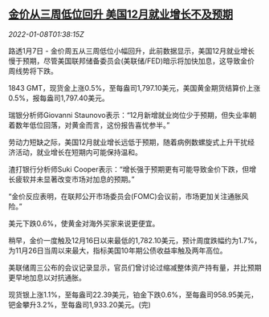 <!--1641607263000-->
[金价从三周低位回升 美国12月就业增长不及预期](https://cn.reuters.com/article/global-precious-metal-drv-0107-idCNKBS2JI013)
------

<div><i>2022-01-08T01:38:15Z</i></div><p>路透1月7日 - 金价周五从三周低位小幅回升，此前数据显示，美国12月就业增长慢于预期，尽管美国联邦储备委员会(美联储/FED)暗示将加快加息，这导致金价周线势将下跌。</p><p>1843 GMT，现货金上涨0.5%，至每盎司1,797.10美元，美国黄金期货结算价上涨0.5%，报每盎司1,797.40美元。</p><p>瑞银分析师Giovanni Staunovo表示：“12月新增就业岗位少于预期，但失业率朝着数年低位回落，对黄金而言，这份报告喜忧参半。”</p><p>劳动力短缺之际，美国12月就业增长远低于预期，随着病例数螺旋式上升干扰经济活动，就业增长在短期内可能保持温和。</p><p>渣打银行分析师Suki Cooper表示：“增长强于预期更有可能导致金价下跌，但增长疲软并未显著改变市场对加息的预期。”</p><p>“金价反应表明，在联邦公开市场委员会(FOMC)会议前，市场更加关注通胀风险。”</p><p>美元下跌0.6%，使黄金对海外买家来说更便宜。</p><p>稍早，金价一度触及12月16日以来最低的1,782.10美元，预计周度跌幅约为1.7%，为11月26日当周以来最大，指标美国10年期公债收益率触及两年高位。</p><p>美联储周三公布的会议记录显示，官员们曾讨论过缩减整体资产持有量，并比预期更早地加息以对抗通胀。</p><p>现货银上涨1.1%，至每盎司22.39美元，铂金下跌0.6%，至每盎司958.95美元，钯金攀升3.2%，至每盎司1,933.20美元。(完)</p>
